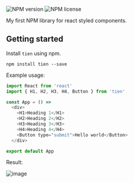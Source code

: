 ![NPM version](https://img.shields.io/npm/v/tien.svg?style=flat)
![NPM license](https://img.shields.io/npm/l/tien.svg?style=flat)

My first NPM library for react  styled components.

Getting started
---------------

Install `tien` using npm.

```shell
npm install tien --save
```

Example usage:

```js
import React from 'react'
import { H1, H2, H3, H4, Button } from 'tien'

const App = () =>
  <div>
    <H1>Heading 1</H1>
    <H2>Heading 2</H2>
    <H3>Heading 3</H3>
    <H4>Heading 4</H4>
    <Button type="submit">Hello world</Button>
  </div>

export default App
```

Result: 

![image](https://user-images.githubusercontent.com/25751050/38517284-1f20c916-3c42-11e8-82b9-f33cb6f361c7.png)